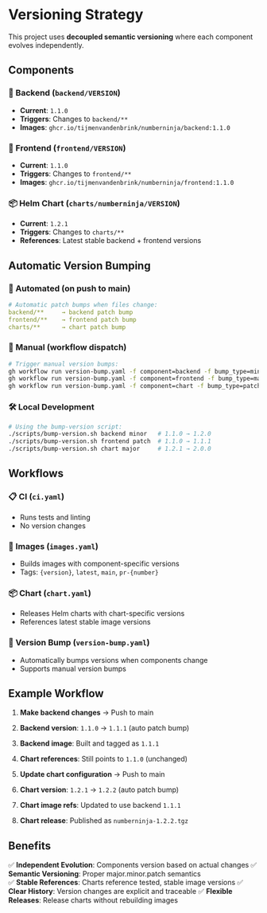# Versioning Strategy

This project uses **decoupled semantic versioning** where each component evolves independently.

## Components

### 🔧 Backend (`backend/VERSION`)
- **Current**: `1.1.0`
- **Triggers**: Changes to `backend/**` 
- **Images**: `ghcr.io/tijmenvandenbrink/numberninja/backend:1.1.0`

### 🎨 Frontend (`frontend/VERSION`)
- **Current**: `1.1.0` 
- **Triggers**: Changes to `frontend/**`
- **Images**: `ghcr.io/tijmenvandenbrink/numberninja/frontend:1.1.0`

### 📦 Helm Chart (`charts/numberninja/VERSION`)
- **Current**: `1.2.1`
- **Triggers**: Changes to `charts/**`
- **References**: Latest stable backend + frontend versions

## Automatic Version Bumping

### 🤖 Automated (on push to main)
```yaml
# Automatic patch bumps when files change:
backend/**     → backend patch bump
frontend/**    → frontend patch bump  
charts/**      → chart patch bump
```

### 🎯 Manual (workflow dispatch)
```bash
# Trigger manual version bumps:
gh workflow run version-bump.yaml -f component=backend -f bump_type=minor
gh workflow run version-bump.yaml -f component=frontend -f bump_type=major  
gh workflow run version-bump.yaml -f component=chart -f bump_type=patch
```

### 🛠️ Local Development
```bash
# Using the bump-version script:
./scripts/bump-version.sh backend minor   # 1.1.0 → 1.2.0
./scripts/bump-version.sh frontend patch  # 1.1.0 → 1.1.1
./scripts/bump-version.sh chart major     # 1.2.1 → 2.0.0
```

## Workflows

### 📋 CI (`ci.yaml`)
- Runs tests and linting
- No version changes

### 🐳 Images (`images.yaml`) 
- Builds images with component-specific versions
- Tags: `{version}`, `latest`, `main`, `pr-{number}`

### 📦 Chart (`chart.yaml`)
- Releases Helm charts with chart-specific versions
- References latest stable image versions

### 🔖 Version Bump (`version-bump.yaml`)
- Automatically bumps versions when components change
- Supports manual version bumps

## Example Workflow

1. **Make backend changes** → Push to main
2. **Backend version**: `1.1.0` → `1.1.1` (auto patch bump)
3. **Backend image**: Built and tagged as `1.1.1`
4. **Chart references**: Still points to `1.1.0` (unchanged)

5. **Update chart configuration** → Push to main  
6. **Chart version**: `1.2.1` → `1.2.2` (auto patch bump)
7. **Chart image refs**: Updated to use backend `1.1.1`
8. **Chart release**: Published as `numberninja-1.2.2.tgz`

## Benefits

✅ **Independent Evolution**: Components version based on actual changes
✅ **Semantic Versioning**: Proper major.minor.patch semantics  
✅ **Stable References**: Charts reference tested, stable image versions
✅ **Clear History**: Version changes are explicit and traceable
✅ **Flexible Releases**: Release charts without rebuilding images